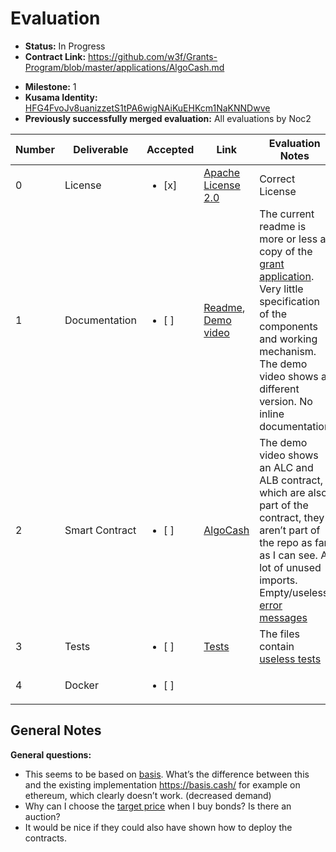 # Evaluation

- **Status:** In Progress
- **Contract Link:** https://github.com/w3f/Grants-Program/blob/master/applications/AlgoCash.md
* **Milestone:** 1
* **Kusama Identity:** [HFG4FvoJv8uanizzetS1tPA6wigNAiKuEHKcm1NaKNNDwve](https://polkascan.io/pre/kusama/account/HFG4FvoJv8uanizzetS1tPA6wigNAiKuEHKcm1NaKNNDwve)
* **Previously successfully merged evaluation:** All evaluations by Noc2

| Number | Deliverable | Accepted | Link | Evaluation Notes |
| ------ | ----------- | -------- | ---- |----------------- |
| 0 | License | <ul><li>[x] </li></ul> | [Apache License 2.0](https://github.com/ReserveLabs/AlgoCash/blob/main/LICENSE) | Correct License  |
| 1 | Documentation | <ul><li>[ ] </li></ul> | [Readme](https://github.com/ReserveLabs/AlgoCash/blob/main/README.md), [Demo video](https://www.youtube.com/watch?v=RalxYnx0Go8) | The current readme is more or less a copy of the [grant application](https://github.com/w3f/Grants-Program/blob/master/applications/AlgoCash.md). Very little specification of the  components and working mechanism. The demo video shows a different version. No inline documentation   |
| 2 | Smart Contract | <ul><li>[ ] </li></ul> | [AlgoCash](https://github.com/ReserveLabs/AlgoCash) | The demo video shows an ALC and ALB contract, which are also part of the contract, they aren’t part of the repo as far as I can see. A lot of unused imports. Empty/useless [error messages](https://github.com/ReserveLabs/AlgoCash/blob/6ef24ec93eb19aaf5b7ceb74635bc0d6a3da1e8d/contracts/treasury/lib.rs#L163)   |
| 3 | Tests | <ul><li>[ ] </li></ul> | [Tests](https://github.com/ReserveLabs/AlgoCash/tree/main/tests) | The files contain [useless tests](https://github.com/ReserveLabs/AlgoCash/blob/6ef24ec93eb19aaf5b7ceb74635bc0d6a3da1e8d/contracts/treasury/lib.rs#L270)  |
| 4 | Docker | <ul><li>[ ] </li></ul> | []() |   |

## General Notes

**General questions:**
- This seems to be based on [basis](https://www.basis.io/basis_whitepaper_en.pdf). What’s the difference between this and the existing implementation https://basis.cash/ for example on ethereum, which clearly doesn’t work. (decreased demand)
- Why can I choose the [target price](https://github.com/ReserveLabs/AlgoCash/blob/6ef24ec93eb19aaf5b7ceb74635bc0d6a3da1e8d/contracts/treasury/lib.rs#L149) when I buy bonds? Is there an auction? 
- It would be nice if they could also have shown how to deploy the contracts. 
